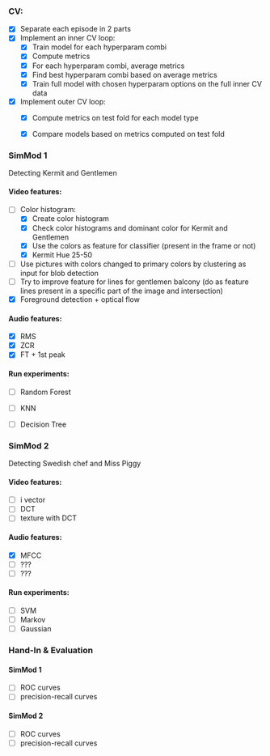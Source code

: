 ### CV: 
- [x] Separate each episode in 2 parts
- [x] Implement an inner CV loop:
  - [x] Train model for each hyperparam combi
  - [x] Compute metrics
  - [x] For each hyperparam combi, average metrics
  - [x] Find best hyperparam combi based on average metrics
  - [x] Train full model with chosen hyperparam options on the full inner CV data
- [x] Implement outer CV loop:
  - [x] Compute metrics on test fold for each model type
  - [x] Compare models based on metrics computed on test fold


### SimMod 1
Detecting Kermit and Gentlemen
#### Video features:
- [ ] Color histogram:
  - [x] Create color histogram
  - [x] Check color histograms and dominant color for Kermit and Gentlemen
  - [x] Use the colors as feature for classifier (present in the frame or not)
  - [x] Kermit Hue 25-50
- [ ] Use pictures with colors changed to primary colors by clustering as input for blob detection
- [ ] Try to improve feature for lines for gentlemen balcony (do as feature lines present in a specific part of the image and intersection)
- [x] Foreground detection + optical flow
#### Audio features:
- [x] RMS
- [x] ZCR
- [x] FT + 1st peak
#### Run experiments:
- [ ] Random Forest
- [ ] KNN
- [ ] Decision Tree


### SimMod 2
Detecting Swedish chef and Miss Piggy
#### Video features:
- [ ] i vector
- [ ] DCT
- [ ] texture with DCT
#### Audio features:
- [x] MFCC 
- [ ] ???
- [ ] ???

#### Run experiments:
- [ ] SVM
- [ ] Markov
- [ ] Gaussian

### Hand-In & Evaluation
#### SimMod 1
- [ ] ROC curves
- [ ] precision-recall curves
#### SimMod 2
- [ ] ROC curves
- [ ] precision-recall curves
